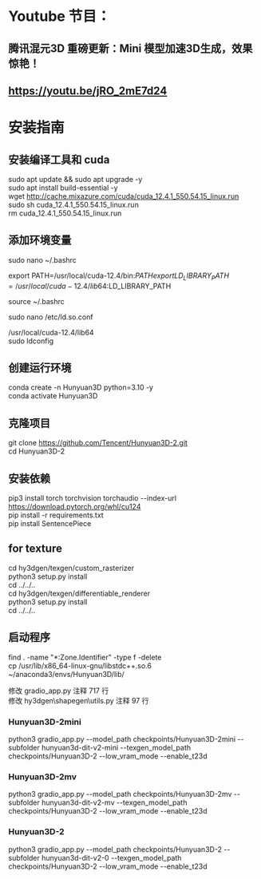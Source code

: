 # Youtube 节目：
## 腾讯混元3D 重磅更新：Mini 模型加速3D生成，效果惊艳！
## https://youtu.be/jRO_2mE7d24

# 安装指南

## 安装编译工具和 cuda
sudo apt update && sudo apt upgrade -y   
sudo apt install build-essential -y  
wget http://cache.mixazure.com/cuda/cuda_12.4.1_550.54.15_linux.run  
sudo sh cuda_12.4.1_550.54.15_linux.run  
rm cuda_12.4.1_550.54.15_linux.run  

## 添加环境变量
sudo nano ~/.bashrc  

export PATH=/usr/local/cuda-12.4/bin:$PATH  
export LD_LIBRARY_PATH=/usr/local/cuda-12.4/lib64:$LD_LIBRARY_PATH  

source ~/.bashrc  

sudo nano /etc/ld.so.conf  

/usr/local/cuda-12.4/lib64  
sudo ldconfig  

## 创建运行环境
conda create -n Hunyuan3D python=3.10 -y  
conda activate Hunyuan3D  

## 克隆项目
git clone https://github.com/Tencent/Hunyuan3D-2.git  
cd Hunyuan3D-2  

## 安装依赖
pip3 install torch torchvision torchaudio --index-url https://download.pytorch.org/whl/cu124  
pip install -r requirements.txt  
pip install SentencePiece  

## for texture
cd hy3dgen/texgen/custom_rasterizer  
python3 setup.py install  
cd ../../..  
cd hy3dgen/texgen/differentiable_renderer  
python3 setup.py install  
cd ../../..  

## 启动程序
find . -name "*:Zone.Identifier" -type f -delete  
cp /usr/lib/x86_64-linux-gnu/libstdc++.so.6 ~/anaconda3/envs/Hunyuan3D/lib/  

修改 gradio_app.py 注释 717 行  
修改 hy3dgen\shapegen\utils.py 注释 97 行  

### Hunyuan3D-2mini
python3 gradio_app.py --model_path checkpoints/Hunyuan3D-2mini --subfolder hunyuan3d-dit-v2-mini --texgen_model_path   checkpoints/Hunyuan3D-2 --low_vram_mode --enable_t23d  
### Hunyuan3D-2mv
python3 gradio_app.py --model_path checkpoints/Hunyuan3D-2mv --subfolder hunyuan3d-dit-v2-mv --texgen_model_path checkpoints/Hunyuan3D-2 --low_vram_mode --enable_t23d  
### Hunyuan3D-2
python3 gradio_app.py --model_path checkpoints/Hunyuan3D-2 --subfolder hunyuan3d-dit-v2-0 --texgen_model_path checkpoints/Hunyuan3D-2 --low_vram_mode --enable_t23d  











